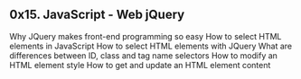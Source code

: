 ## 0x15. JavaScript - Web jQuery

Why JQuery makes front-end programming so easy
How to select HTML elements in JavaScript
How to select HTML elements with JQuery
What are differences between ID, class and tag name selectors
How to modify an HTML element style
How to get and update an HTML element content